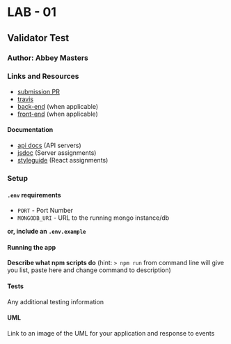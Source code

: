 # LAB - 01

## Validator Test

### Author: Abbey Masters

### Links and Resources
* [submission PR](http://xyz.com)
* [travis](http://xyz.com)
* [back-end](http://xyz.com) (when applicable)
* [front-end](http://xyz.com) (when applicable)

#### Documentation
* [api docs](http://xyz.com) (API servers)
* [jsdoc](http://xyz.com) (Server assignments)
* [styleguide](http://xyz.com) (React assignments)

### Setup
#### `.env` requirements
* `PORT` - Port Number
* `MONGODB_URI` - URL to the running mongo instance/db

**or, include an `.env.example`**

#### Running the app

**Describe what npm scripts do**
(hint: `> npm run` from command line will give you list, paste here and change
command to description)
  
#### Tests
Any additional testing information

#### UML
Link to an image of the UML for your application and response to events
